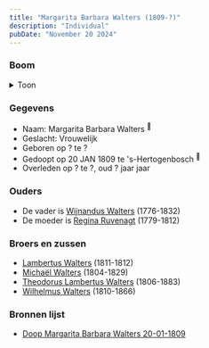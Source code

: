 ```yaml
---
title: "Margarita Barbara Walters (1809-?)"
description: "Individual"
pubDate: "November 20 2024"
---
```


### Boom
<details><summary>Toon</summary>

![test](https://www.plantuml.com/plantuml/svg/ZP9BJ-Cm4CVl_XGZE027Idbq2wsg0a695WIewl8uLfDaI4qTk_8ue0hrkw_JPXUarG8dM_FypVpdZ1rQrzHAy5Bg5Lgi8STYMLdJwFB2A6F1MTJiNQITMCYIe92sKBJxKxroQwYfpidopiIEB1ctNf7uKBLGo0nl0W0IOqkoTmjPB3KnZySrIZsPG2msGXp0TDkAnIvZxr4-QzHbm_28ofVcFK26oo08Wn1WFusp7rdY2xyzILBb1iQZ7FFrF3VEAHfD83o6g_jh_nmFuFH352yRfUQ-yhomXZatdgKDxyElT0hXIHp10VT-adMc8fqRBXQUhuEQKIKrmgnv8OsLUqUAF5AMf74QVu9qUNlNyWpXC3m98-X171_10sbblkQB-d1pFeDjul_vngDNAakfgtQY2B8qyHb1VykP1K7WXzjNibguDIbbNZthHdGhxVMw2D4Dz6xeChsXTKK3yQVT3TeAhNG82ThSw_sFLj40_khyzOAY0AxERrlauNSqE_L1_dJEo9z9hNu3)
</details>

### Gegevens
- Naam: Margarita Barbara Walters <sup><a href="../s00169/" style="text-decoration:none" title="Doop Margarita Barbara Walters 20-01-1809">:link:</a></sup>
- Geslacht: Vrouwelijk
- Geboren op ? te ? 
- Gedoopt op 20 JAN 1809 te 's-Hertogenbosch <sup><a href="../s00169/" style="text-decoration:none" title="Doop Margarita Barbara Walters 20-01-1809">:link:</a></sup>
- Overleden op ? te ?, oud ? jaar jaar 

### Ouders
- De vader is [Wijnandus Walters](../i00101/) (1776-1832)
- De moeder is [Regina Ruvenagt](../i00102/) (1779-1812)

### Broers en zussen
- [Lambertus Walters](../i00171/) (1811-1812)
- [Michaël Walters](../i00125/) (1804-1829)
- [Theodorus Lambertus Walters](../i00088/) (1806-1883)
- [Wilhelmus Walters](../i00127/) (1810-1866)

### Bronnen lijst
- [Doop Margarita Barbara Walters 20-01-1809](../s00169/)